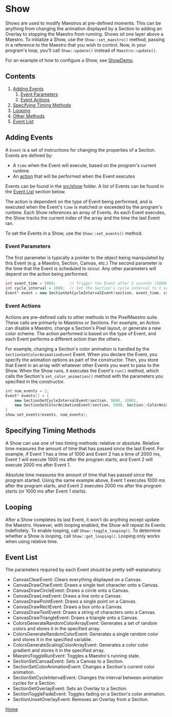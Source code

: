 # Show
Shows are used to modify Maestros at pre-defined moments. This can be anything from changing the animation displayed by a Section to adding an Overlay to stopping the Maestro from running.
Shows sit one layer above a Maestro. To initialize a Show, use the `Show::set_maestro()` method, passing in a reference to the Maestro that you wish to control. Now, in your program's loop, you'll call `Show::update()` instead of `Maestro::update()`.

For an example of how to configure a Show, see [ShowDemo](../gui/demo/showdemo.cpp).

## Contents
1. [Adding Events](#adding-events)
	1. [Event Parameters](#event-parameters)
	2. [Event Actions](#event-actions)
2. [Specifying Timing Methods](#specifying-timing-methods)
3. [Looping](#looping)
4. [Other Methods](#other-methods)
5. [Event List](#event-list)

## Adding Events
A `Event` is a set of instructions for changing the properties of a Section. Events are defined by:
* A `time` when the Event will execute, based on the program's current runtime
* An [action](#event-actions) that will be performed when the Event executes

Events can be found in the [src/show](../src/show) folder. A list of Events can be found in the [Event List](#event-list) section below.

The action is dependent on the type of Event being performed, and is executed when the Event's `time` is matched or exceeded by the program's runtime. Each Show references an array of Events. As each Event executes, the Show tracks the current index of the array and the time the last Event ran.

To set the Events in a Show, use the `Show::set_events()` method.

### Event Parameters
The first parameter is typically a pointer to the object being manipulated by this Event (e.g. a Maestro, Section, Canvas, etc.) The second parameter is the time that the Event is scheduled to occur. Any other parameters will depend on the action being performed.

```c++
int event_time = 5000;		// Trigger the Event after 5 seconds (5000ms).
int cycle_interval = 1000;	// Set the Section's cycle interval to 1 second (1000ms).
Event* event = new SectionSetCycleIntervalEvent(section, event_time, cycle_interval);
```

### Event Actions
Actions are pre-defined calls to other methods in the PixelMaestro suite. These calls are primarily to Maestros or Sections. For example, an Action can disable a Maestro, change a Section's Pixel layout, or generate a new color scheme. The action performed is based on the type of Event, and each Event performs a different action than the others.

For example, changing a Section's color animation is handled by the `SectionSetColorAnimationEvent` Event. When you declare the Event, you specify the animation options as part of the constructor. Then, you store that Event in an array with whatever other Events you want to pass to the Show. When the Show runs, it executes the Event's `run()` method, which calls the Section's `set_color_animation()` method with the parameters you specified in the constructor.

```c++
int num_events = 2;
Event* events[] = {
	new SectionSetCycleIntervalEvent(section, 5000, 1000),
	new SectionSetColorAnimationEvent(section, 5000, Section::ColorAnimations::NEXT, false, Section::AnimationOrientations::HORIZONTAL)
}
show.set_events(events, num_events);
```

## Specifying Timing Methods
A Show can use one of two timing methods: relative or absolute. Relative time measures the amount of time that has passed since the last Event. For example, if Event 1 has a time of 1000 and Event 2 has a time of 2000 ms, Event 1 will execute 1000 ms after the program starts, and Event 2 will execute 2000 ms after Event 1.

Absolute time measures the amount of time that has passed since the program started. Using the same example above, Event 1 executes 1000 ms after the program starts, and Event 2 executes 2000 ms after the program starts (or 1000 ms after Event 1 starts).

## Looping
After a Show completes its last Event, it won't do anything except update the Maestro. However, with looping enabled, the Show will repeat its Events indefinitely. To enable looping, call `Show::toggle_looping()`. To determine whether a Show is looping, call `Show::get_looping()`. Looping only works when using relative time.

## Event List
The parameters required by each Event should be pretty self-explanatory.
* CanvasClearEvent: Clears everything displayed on a Canvas.
* CanvasDrawCharEvent: Draws a single text character onto a Canvas.
* CanvasDrawCircleEvent: Draws a circle onto a Canvas.
* CanvasDrawLineEvent: Draws a line onto a Canvas.
* CanvasDrawPointEvent: Draws a single point on a Canvas.
* CanvasDrawRectEvent: Draws a box onto a Canvas.
* CanvasDrawTextEvent: Draws a string of characters onto a Canvas.
* CanvasDrawTriangleEvent: Draws a triangle onto a Canvas.
* ColorsGenerateRandomColorArrayEvent: Generates a set of random colors and stores it in the specified array.
* ColorsGenerateRandomColorEvent: Generates a single random color and stores it in the specified variable.
* ColorsGenerateScalingColorArrayEvent: Generates a color color gradient and stores it in the specified array.
* MaestroToggleRunEvent: Toggles a Maestro's running state.
* SectionSetCanvasEvent: Sets a Canvas to a Section.
* SectionSetColorAnimationEvent: Changes a Section's current color animation.
* SectionSetCycleIntervalEvent: Changes the interval between animation cycles for a Section.
* SectionSetOverlayEvent: Sets an Overlay to a Section.
* SectionToggleFadeEvent: Toggles fading on a Section's color animation.
* SectionUnsetOverlayEvent: Removes an Overlay from a Section.

[Home](README.md)
